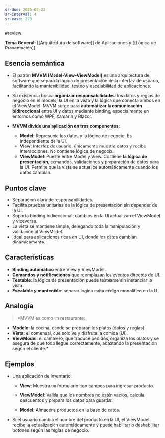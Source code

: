 ```yaml
---
sr-due: 2025-08-23
sr-interval: 4
sr-ease: 270
---
```

 #review  

**Tema General**: [[Arquitectura de software]] de Aplicaciones y [[Lógica de Presentación]]
## Esencia semántica
+ El patrón **MVVM (Model-View-ViewModel)** es una arquitectura de software que separa la lógica de presentación de la interfaz de usuario, facilitando la mantenibilidad, testeo y escalabilidad de aplicaciones. 
+ Su existencia busca **organizar responsabilidades**: los datos y reglas de negocio en el modelo, la UI en la vista y la lógica que conecta ambos en el ViewModel. MVVM surge para **automatizar la comunicación bidireccional** entre UI y datos mediante binding, especialmente en entornos como WPF, Xamarin y Blazor.

+ **MVVM divide una aplicación en tres componentes:**
	- **Model**: Representa los datos y la lógica de negocio. Es independiente de la UI.
	- **View**: Interfaz de usuario, únicamente muestra datos y recibe interacciones. No contiene lógica de negocio.
	- **ViewModel**: Puente entre Model y View. Contiene **la lógica de presentación**, comandos, validaciones y preparación de datos para la UI. Permite que la vista se actualice automáticamente cuando los datos cambian.
## Puntos clave
- Separación clara de responsabilidades.
- Facilita pruebas unitarias de la lógica de presentación sin depender de la UI.
- Soporta binding bidireccional: cambios en la UI actualizan el ViewModel y viceversa.
- La vista se mantiene simple, delegando toda la manipulación y validación al ViewModel.
- Ideal para aplicaciones ricas en UI, donde los datos cambian dinámicamente.
## Características
- **Binding automático** entre View y ViewModel.
- **Comandos y notificaciones** que reemplazan los eventos directos de UI.
- **Testable**: la lógica de presentación puede testearse sin instanciar la vista.
- **Escalable y mantenible**: separar lógica evita código monolítico en la U
## Analogía
> *MVVM es como un restaurante:

- **Modelo**: la cocina, donde se preparan los platos (datos y reglas).
- **Vista**: el comensal, que solo ve y disfruta la comida (UI).
- **ViewModel**: el camarero, que traduce pedidos, organiza los platos y se asegura de que todo llegue correctamente, adaptando la presentación según el cliente.*
## Ejemplos

- Una aplicación de inventario:
    
    - **View**: Muestra un formulario con campos para ingresar producto.
        
    - **ViewModel**: Valida que los nombres no estén vacíos, calcula descuentos y prepara los datos para guardar.
        
    - **Model**: Almacena productos en la base de datos.
        
- Si el usuario cambia el nombre del producto en la UI, el ViewModel recibe la actualización automáticamente y puede habilitar o deshabilitar botones según las reglas de negocio.
